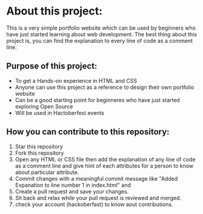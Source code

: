 # About this project:
This is a very simple portfolio website which can be used by beginners who have just started learning about web development. The best thing
about this project is, you can find the explanation to every line of code as a comment line.


## Purpose of this project:
- To get a Hands-on experience in HTML and CSS
- Anyone can use this project as a reference to design their own portfolio website
- Can be a good starting point for beginneres who have just started exploring Open Source 
- Will be used in Hactoberfest events

## How you can contribute to this repository:

1. Star this repository
2. Fork this repository
3. Open any HTML or CSS file then add the explanation of any line of code as a comment line and  give hint of each attributes for a person    to know about particular attribute.
4. Commit changes with a meaningful commit message like "Added Expanation to line number 1 in index.html"  and  
5. Create a pull request and save your changes.
6. Sit back and relax while your pull request is reviewed and merged.
7. check your account (hackoberfast) to know aout contributions.
